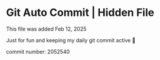 # Git Auto Commit | Hidden File

This file was added Feb 12, 2025

Just for fun and keeping my daily git commit active 🤪

commit number: 2052540
